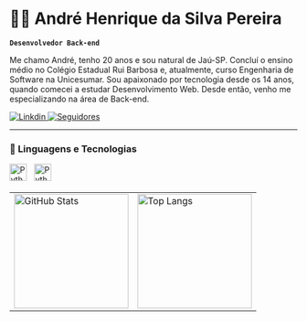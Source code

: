 # 👩‍💻 André Henrique da Silva Pereira

**`Desenvolvedor Back-end`**

Me chamo André, tenho 20 anos e sou natural de Jaú-SP. Concluí o ensino médio no Colégio Estadual Rui Barbosa e, atualmente, curso Engenharia de Software na Unicesumar. Sou apaixonado por tecnologia desde os 14 anos, quando comecei a estudar Desenvolvimento Web. Desde então, venho me especializando na área de Back-end.

<p align="left">
    <a href="https://www.youtube.com/@larissakich?sub_confirmation=1">
        <img 
            alt="Linkdin" 
            title="Me siga no Linkdin!" 
            src="https://custom-icon-badges.demolab.com/badge/LinkedIn-0077B5?style=for-the-badge&logo=linkedin&logoColor=white"
        />
    </a>
    <a href="https://github.com/AndreHdSP221?tab=followers">
        <img 
            alt="Seguidores" 
            title="Me siga no GitHub" 
            src="https://custom-icon-badges.demolab.com/badge/Github-0077B5?style=for-the-badge&logo=github&logoColor=white"
        />
    </a>
</p>

---

### 🤖 Linguagens e Tecnologias

<img 
    align="left" 
    alt="Python"
    title="Python" 
    width="30px" 
    style="padding-right: 10px;" 
    src="https://cdn.jsdelivr.net/gh/devicons/devicon@latest/icons/python/python-original.svg"
/>

<img 
    align="left" 
    alt="Python"
    title="Python" 
    width="30px" 
    style="padding-right: 10px;" 
    src="https://cdn.jsdelivr.net/gh/devicons/devicon@latest/icons/django/django-plain-wordmark.svg"
/>

<br/>
<br/>

<table>
  <tr>
    <td>
      <img 
        alt="GitHub Stats" 
        height="200" 
        src="https://github-readme-stats.vercel.app/api?username=Larissakich&show_icons=true&theme=tokyonight&include_all_commits=true&locale=pt-br" 
      />
    </td>
    <td>
      <img 
        alt="Top Langs" 
        height="200"
        src="https://github-readme-stats.vercel.app/api/top-langs/?username=larissakich&theme=tokyonight&layout=compact&custom_title=Tecnologias&langs_count=9" 
      />
    </td>
  </tr>
</table>



